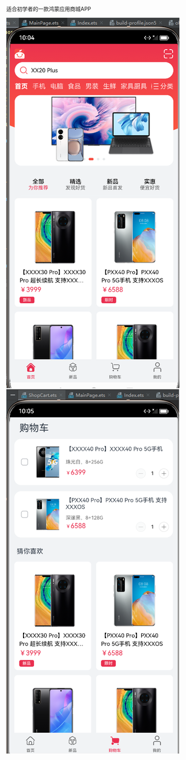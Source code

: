 适合初学者的一款鸿蒙应用商城APP

<img src="https://github.com/wenfujing/honms-super-market/blob/main/file/img.png" alt="效果图1">
<img src="https://github.com/wenfujing/honms-super-market/blob/main/file/img_1.png" alt="效果图2">
